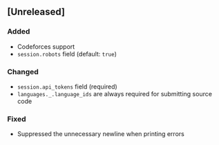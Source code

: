 ## [Unreleased]

### Added

* Codeforces support
* `session.robots` field (default: `true`)

### Changed

* `session.api_tokens` field (required)
* `languages._.language_ids` are always required for submitting source code

### Fixed

* Suppressed the unnecessary newline when printing errors

